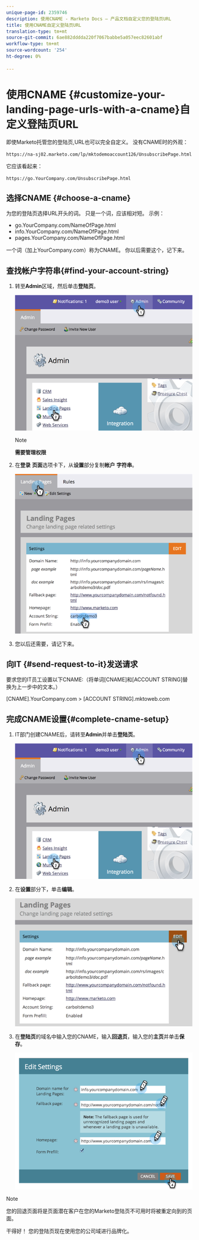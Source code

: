 ```yaml
---
unique-page-id: 2359746
description: 使用CNAME - Marketo Docs — 产品文档自定义您的登陆页URL
title: 使用CNAME自定义登陆页URL
translation-type: tm+mt
source-git-commit: 6ae882dddda220f7067babbe5a057eec82601abf
workflow-type: tm+mt
source-wordcount: '254'
ht-degree: 0%

---
```



# 使用CNAME {#customize-your-landing-page-urls-with-a-cname}自定义登陆页URL

即使Marketo托管您的登陆页,URL也可以完全自定义。 没有CNAME时的外观：

`https://na-sj02.marketo.com/lp/mktodemoaccount126/UnsubscribePage.html`

它应该看起来：

`https://go.YourCompany.com/UnsubscribePage.html`

## 选择CNAME {#choose-a-cname}

为您的登陆页选择URL开头的词。 只是一个词，应该相对短。 示例：

* go.YourCompany.com/NameOfPage.html
* info.YourCompany.com/NameOfPage.html
* pages.YourCompany.com/NameOfPage.html

一个词（加上YourCompany.com）称为CNAME。 你以后需要这个，记下来。

## 查找帐户字符串{#find-your-account-string}

1. 转至&#x200B;**Admin**&#x200B;区域，然后单击&#x200B;**登陆页**。

   ![](assets/image2014-9-18-16-3a2-3a45.png)

   >[!NOTE]
   >
   >**需要管理权限**

1. 在&#x200B;**登录** **页面**&#x200B;选项卡下，从&#x200B;**设置**&#x200B;部分复制&#x200B;**帐户** **字符串**。

   ![](assets/image2014-9-18-16-3a44-3a12.png)

1. 您以后还需要，请记下来。

## 向IT {#send-request-to-it}发送请求

要求您的IT员工设置以下CNAME:（将单词[CNAME]和[ACCOUNT STRING]替换为上一步中的文本。）

[CNAME].YourCompany.com >  [ACCOUNT STRING].mktoweb.com

## 完成CNAME设置{#complete-cname-setup}

1. IT部门创建CNAME后，请转至&#x200B;**Admin**&#x200B;并单击&#x200B;**登陆页**。

   ![](assets/image2014-9-18-17-3a15-3a11.png)

1. 在&#x200B;**设置**&#x200B;部分下，单击&#x200B;**编辑**。

   ![](assets/image2014-9-18-17-3a15-3a18.png)

1. 在&#x200B;**登陆页**&#x200B;的域名中输入您的CNAME，输入&#x200B;**回退页**，输入您的&#x200B;**主页**&#x200B;并单击&#x200B;**保存**。

   ![](assets/image2014-9-18-17-3a15-3a25.png)

>[!NOTE]
>
>您的回退页面将是页面潜在客户在您的Marketo登陆页不可用时将被重定向到的页面。

干得好！ 您的登陆页现在使用您的公司域进行品牌化。
